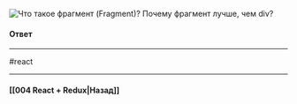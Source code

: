 ![Что такое фрагмент (`Fragment`)? Почему фрагмент лучше, чем `div`?](https://youtu.be/RpcB5jnJvcI?t=730)

#### Ответ


____
#react

____

#### [[004 React + Redux|Назад]]
